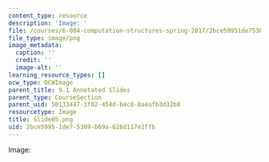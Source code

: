 ```yaml
---
content_type: resource
description: 'Image: '
file: /courses/6-004-computation-structures-spring-2017/2bce59951de75309b69a626d117e2ffb_Slide05.png
file_type: image/png
image_metadata:
  caption: ''
  credit: ''
  image-alt: ''
learning_resource_types: []
ocw_type: OCWImage
parent_title: 9.1 Annotated Slides
parent_type: CourseSection
parent_uid: 50133447-1f02-454d-b4c8-8a4afb3d32b8
resourcetype: Image
title: Slide05.png
uid: 2bce5995-1de7-5309-b69a-626d117e2ffb
---
```

Image: 

